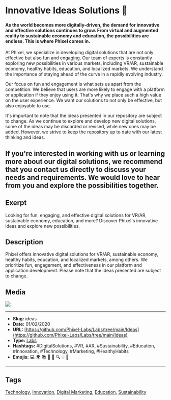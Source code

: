 # Innovative Ideas Solutions 🚀
#### As the world becomes more digitally-driven, the demand for innovative and effective solutions continues to grow. From virtual and augmented reality to sustainable economy and education, the possibilities are endless. This is where Phixel comes in.

At Phixel, we specialize in developing digital solutions that are not only effective but also fun and engaging. Our team of experts is constantly exploring new possibilities in various markets, including VR/AR, sustainable economy, healthy habits, education, and localized markets. We understand the importance of staying ahead of the curve in a rapidly evolving industry.

Our focus on fun and engagement is what sets us apart from the competition. We believe that users are more likely to engage with a platform or application if they enjoy using it. That's why we place such a high value on the user experience. We want our solutions to not only be effective, but also enjoyable to use.

It's important to note that the ideas presented in our repository are subject to change. As we continue to explore and develop new digital solutions, some of the ideas may be discarded or revised, while new ones may be added. However, we strive to keep the repository up to date with our latest thinking and ideas.

If you're interested in working with us or learning more about our digital solutions, we recommend that you contact us directly to discuss your needs and requirements. We would love to hear from you and explore the possibilities together.
------------
## Exerpt
Looking for fun, engaging, and effective digital solutions for VR/AR, sustainable economy, education, and more? Discover Phixel's innovative ideas and explore new possibilities.
## Description
Phixel offers innovative digital solutions for VR/AR, sustainable economy, healthy habits, education, and localized markets, among others. We prioritize fun, engagement, and effectiveness in our platform and application development. Please note that the ideas presented are subject to change.
## Media
<img src="media/f2706672/a">

------------
- **Slug:** ideas
- **Date:** 01/02/2020
- **URL:** [https://github.com/Phixel-Labs/Labs/tree/main/Ideas](https://github.com/Phixel-Labs/Labs/tree/main/Ideas)
- **Type:** [Labs](#labs)
- **Hashtags:** #DigitalSolutions, #VR, #AR, #Sustainability, #Education, #Innovation, #Technology, #Marketing, #HealthyHabits
- **Emojis:** 💻 🌍 📚 🌱 🚀 🔍 💡 👨

------------
## Tags
[Technology](#technology), [Innovation](#innovation), [Digital Marketing](#digital-marketing), [Education](#education), [Sustainability](#sustainability)
